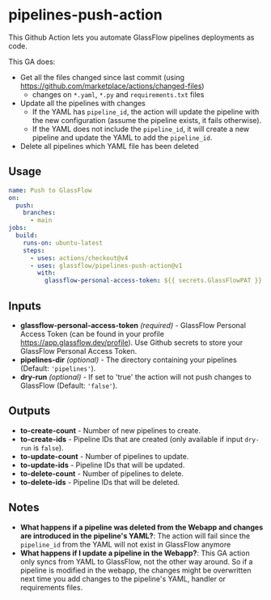 # pipelines-push-action

This Github Action lets you automate GlassFlow pipelines deployments as code.

This GA does:
- Get all the files changed since last commit (using https://github.com/marketplace/actions/changed-files)
  - changes on `*.yaml`, `*.py` and `requirements.txt` files
- Update all the pipelines with changes
  - If the YAML has `pipeline_id`, the action will update the pipeline with the new configuration (assume the pipeline exists, it fails otherwise).
  - If the YAML does not include the `pipeline_id`, it will create a new pipeline and update the YAML to add the `pipeline_id`.
- Delete all pipelines which YAML file has been deleted


## Usage

```yaml
name: Push to GlassFlow
on:
  push:
    branches:
      - main
jobs:
  build:
    runs-on: ubuntu-latest
    steps:
      - uses: actions/checkout@v4
      - uses: glassflow/pipelines-push-action@v1
        with:
          glassflow-personal-access-token: ${{ secrets.GlassFlowPAT }}
```

## Inputs

- **glassflow-personal-access-token** _(required)_ - GlassFlow Personal Access Token (can be found in your profile https://app.glassflow.dev/profile). Use Github secrets to store your GlassFlow Personal Access Token.
- **pipelines-dir** _(optional)_ - The directory containing your pipelines (Default: `'pipelines'`).
- **dry-run** _(optional)_ - If set to 'true' the action will not push changes to GlassFlow (Default: `'false'`).

## Outputs

- **to-create-count** - Number of new pipelines to create.
- **to-create-ids** - Pipeline IDs that are created (only available if input `dry-run` is `false`).
- **to-update-count** - Number of pipelines to update.
- **to-update-ids** - Pipeline IDs that will be updated.
- **to-delete-count** - Number of pipelines to delete.
- **to-delete-ids** - Pipeline IDs that will be deleted.

## Notes

- **What happens if a pipeline was deleted from the Webapp and changes are introduced in the pipeline's YAML?**: The action will fail since the `pipeline_id` from the YAML will not exist in GlassFlow anymore
- **What happens if I update a pipeline in the Webapp?**: This GA action only syncs from YAML to GlassFlow, not the other way around. So if a pipeline is modified in the webapp, the changes might be overwritten next time you add changes to the pipeline's YAML, handler or requirements files.
